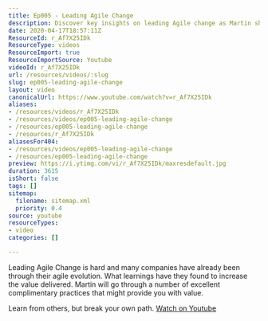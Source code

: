 ```yaml
---
title: Ep005 - Leading Agile Change
description: Discover key insights on leading Agile change as Martin shares valuable practices from companies' journeys. Learn, adapt, and forge your unique path!
date: 2020-04-17T18:57:11Z
ResourceId: r_Af7X25IDk
ResourceType: videos
ResourceImport: true
ResourceImportSource: Youtube
videoId: r_Af7X25IDk
url: /resources/videos/:slug
slug: ep005-leading-agile-change
layout: video
canonicalUrl: https://www.youtube.com/watch?v=r_Af7X25IDk
aliases:
- /resources/videos/r_Af7X25IDk
- /resources/videos/ep005-leading-agile-change
- /resources/ep005-leading-agile-change
- /resources/r_Af7X25IDk
aliasesFor404:
- /resources/videos/ep005-leading-agile-change
- /resources/ep005-leading-agile-change
preview: https://i.ytimg.com/vi/r_Af7X25IDk/maxresdefault.jpg
duration: 3615
isShort: false
tags: []
sitemap:
  filename: sitemap.xml
  priority: 0.4
source: youtube
resourceTypes:
- video
categories: []

---
```

 Leading Agile Change is hard and many companies have already been through their agile evolution. What learnings have they found to increase the value delivered. Martin will go through a number of excellent complimentary practices that might provide you with value.

Learn from others, but break your own path. 
 [Watch on Youtube](https://www.youtube.com/watch?v=r_Af7X25IDk)
